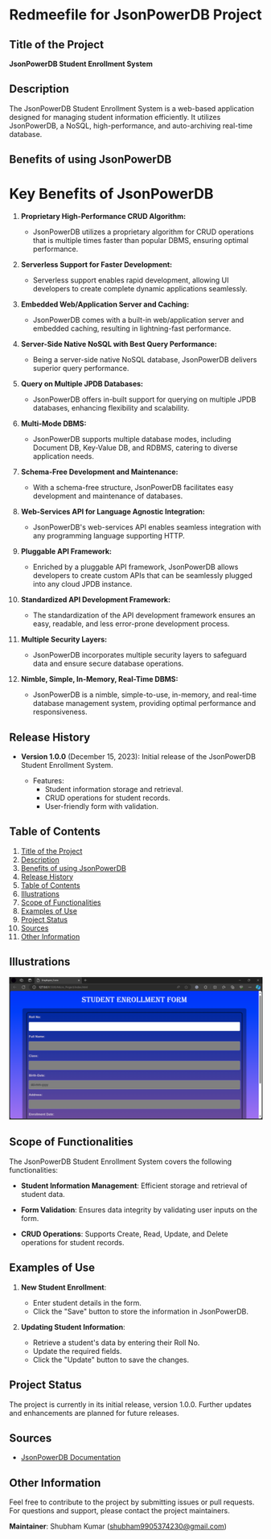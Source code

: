 # Redmeefile for JsonPowerDB Project

## Title of the Project

**JsonPowerDB Student Enrollment System**

## Description

The JsonPowerDB Student Enrollment System is a web-based application designed for managing student information efficiently. It utilizes JsonPowerDB, a NoSQL, high-performance, and auto-archiving real-time database.

## Benefits of using JsonPowerDB

# Key Benefits of JsonPowerDB

1. **Proprietary High-Performance CRUD Algorithm:**
   - JsonPowerDB utilizes a proprietary algorithm for CRUD operations that is multiple times faster than popular DBMS, ensuring optimal performance.

2. **Serverless Support for Faster Development:**
   - Serverless support enables rapid development, allowing UI developers to create complete dynamic applications seamlessly.

3. **Embedded Web/Application Server and Caching:**
   - JsonPowerDB comes with a built-in web/application server and embedded caching, resulting in lightning-fast performance.

4. **Server-Side Native NoSQL with Best Query Performance:**
   - Being a server-side native NoSQL database, JsonPowerDB delivers superior query performance.

5. **Query on Multiple JPDB Databases:**
   - JsonPowerDB offers in-built support for querying on multiple JPDB databases, enhancing flexibility and scalability.

6. **Multi-Mode DBMS:**
   - JsonPowerDB supports multiple database modes, including Document DB, Key-Value DB, and RDBMS, catering to diverse application needs.

7. **Schema-Free Development and Maintenance:**
   - With a schema-free structure, JsonPowerDB facilitates easy development and maintenance of databases.

8. **Web-Services API for Language Agnostic Integration:**
   - JsonPowerDB's web-services API enables seamless integration with any programming language supporting HTTP.

9. **Pluggable API Framework:**
   - Enriched by a pluggable API framework, JsonPowerDB allows developers to create custom APIs that can be seamlessly plugged into any cloud JPDB instance.

10. **Standardized API Development Framework:**
    - The standardization of the API development framework ensures an easy, readable, and less error-prone development process.

11. **Multiple Security Layers:**
    - JsonPowerDB incorporates multiple security layers to safeguard data and ensure secure database operations.

12. **Nimble, Simple, In-Memory, Real-Time DBMS:**
    - JsonPowerDB is a nimble, simple-to-use, in-memory, and real-time database management system, providing optimal performance and responsiveness.


## Release History

- **Version 1.0.0** (December 15, 2023): Initial release of the JsonPowerDB Student Enrollment System.

    - Features:
      - Student information storage and retrieval.
      - CRUD operations for student records.
      - User-friendly form with validation.

## Table of Contents

1. [Title of the Project](#title-of-the-project)
2. [Description](#description)
3. [Benefits of using JsonPowerDB](#benefits-of-using-jsonpowerdb)
4. [Release History](#release-history)
5. [Table of Contents](#table-of-contents)
6. [Illustrations](#illustrations)
7. [Scope of Functionalities](#scope-of-functionalities)
8. [Examples of Use](#examples-of-use)
9. [Project Status](#project-status)
10. [Sources](#sources)
11. [Other Information](#other-information)

## Illustrations

![Illustration](./Resources/Images/Illustration.png)


## Scope of Functionalities

The JsonPowerDB Student Enrollment System covers the following functionalities:

- **Student Information Management**: Efficient storage and retrieval of student data.

- **Form Validation**: Ensures data integrity by validating user inputs on the form.

- **CRUD Operations**: Supports Create, Read, Update, and Delete operations for student records.

## Examples of Use

1. **New Student Enrollment**:
   - Enter student details in the form.
   - Click the "Save" button to store the information in JsonPowerDB.

2. **Updating Student Information**:
   - Retrieve a student's data by entering their Roll No.
   - Update the required fields.
   - Click the "Update" button to save the changes.

## Project Status

The project is currently in its initial release, version 1.0.0. Further updates and enhancements are planned for future releases.

## Sources

- [JsonPowerDB Documentation](http://login2explore.com/jpdb/docs.html)

## Other Information

Feel free to contribute to the project by submitting issues or pull requests. For questions and support, please contact the project maintainers.

**Maintainer**: Shubham Kumar (shubham9905374230@gmail.com)
